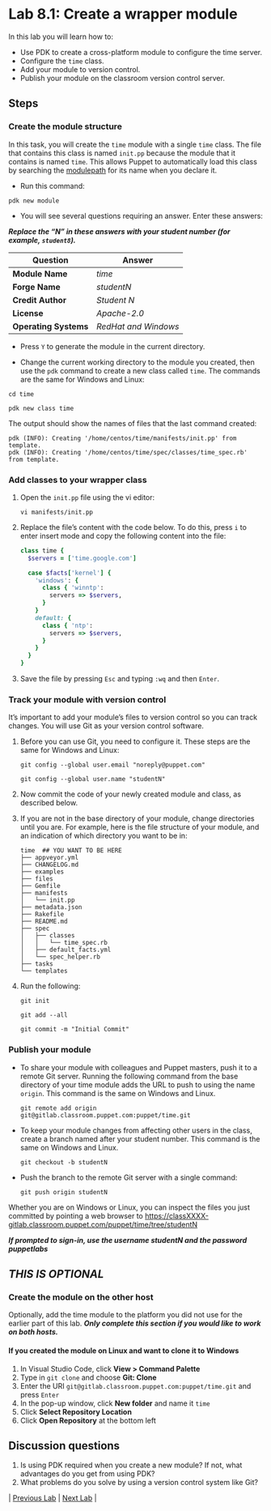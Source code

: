 # Lab 8.1: Create a wrapper module

In this lab you will learn how to:

* Use PDK to create a cross-platform module to configure the time server.
* Configure the `time` class.
* Add your module to version control.
* Publish your module on the classroom version control server.

## Steps

### Create the module structure

In this task, you will create the `time` module with a single `time` class. The file that contains this class is named `init.pp` because the module that it contains is named `time`. This allows Puppet to automatically load this class by searching the [modulepath](https://puppet.com/docs/puppet/latest/dirs_modulepath.html) for its name when you declare it.

* Run this command:

```pdk new module```

* You will see several questions requiring an answer. Enter these answers:

**_Replace the “N” in these answers with your student number (for example, `student8`)._**

| Question              | Answer               |
|-----------------------|----------------------|
| **Module Name**       | *time*               |
| **Forge Name**        | *studentN*           |
| **Credit Author**     | *Student N*          |
| **License**           | *Apache-2.0*         |
| **Operating Systems** | *RedHat and Windows* |

* Press `Y` to generate the module in the current directory.

* Change the current working directory to the module you created, then use the `pdk` command to create a new class called `time`. The commands are the same for Windows and Linux:

```cd time```

```pdk new class time```

The output should show the names of files that the last command created:

```plaintext
pdk (INFO): Creating '/home/centos/time/manifests/init.pp' from template.
pdk (INFO): Creating '/home/centos/time/spec/classes/time_spec.rb' from template.
```

### Add classes to your wrapper class

1. Open the `init.pp` file using the vi editor:

    ```vi manifests/init.pp```

2. Replace the file’s content with the code below. To do this, press `i` to enter insert mode and copy the following content into the file:

    ```ruby
    class time {
      $servers = ['time.google.com']

      case $facts['kernel'] {
        'windows': {
          class { 'winntp':
            servers => $servers,
          }
        }
        default: {
          class { 'ntp':
            servers => $servers,
          }
        }
      }
    }
    ```

3. Save the file by pressing `Esc` and typing `:wq` and then `Enter`.

### Track your module with version control

It’s important to add your module’s files to version control so you can track changes. You will use Git as your version control software.

1. Before you can use Git, you need to configure it. These steps are the same for Windows and Linux:

    ```git config --global user.email "noreply@puppet.com"```

    ```git config --global user.name "studentN"```

2. Now commit the code of your newly created module and class, as described below.

3. If you are not in the base directory of your module, change directories until you are. For example, here is the file structure of your module, and an indication of which directory you want to be in:

    ```plaintext
    time  ## YOU WANT TO BE HERE
    ├── appveyor.yml
    ├── CHANGELOG.md
    ├── examples
    ├── files
    ├── Gemfile
    ├── manifests
    │   └── init.pp
    ├── metadata.json
    ├── Rakefile
    ├── README.md
    ├── spec
    │   ├── classes
    │   │   └── time_spec.rb
    │   ├── default_facts.yml
    │   └── spec_helper.rb
    ├── tasks
    └── templates
    ```

4. Run the following:

    ```git init```

    ```git add --all```

    ```git commit -m "Initial Commit"```

### Publish your module

* To share your module with colleagues and Puppet masters, push it to a remote Git server. Running the following command from the base directory of your time module adds the URL to push to using the name `origin`. This command is the same on Windows and Linux.

    ```git remote add origin git@gitlab.classroom.puppet.com:puppet/time.git```

* To keep your module changes from affecting other users in the class, create a branch named after your student number. This command is the same on Windows and Linux.

    ```git checkout -b studentN```

* Push the branch to the remote Git server with a single command:

    ```git push origin studentN```

Whether you are on Windows or Linux, you can inspect the files you just committed by pointing a web browser to <https://classXXXX-gitlab.classroom.puppet.com/puppet/time/tree/studentN>

**_If prompted to sign-in, use the username *studentN* and the password *puppetlabs*_**

## ***THIS IS OPTIONAL***

### Create the module on the other host

Optionally, add the time module to the platform you did not use for the earlier part of this lab.
**_Only complete this section if you would like to work on both hosts._**

#### If you created the module on Linux and want to clone it to Windows

1. In Visual Studio Code, click **View > Command Palette**
1. Type in `git clone` and choose **Git: Clone**
1. Enter the URI `git@gitlab.classroom.puppet.com:puppet/time.git` and press `Enter`
1. In the pop-up window, click **New folder** and name it `time`
1. Click **Select Repository Location**
1. Click **Open Repository** at the bottom left

## Discussion questions

1. Is using PDK required when you create a new module? If not, what advantages do you get from using PDK?
1. What problems do you solve by using a version control system like Git?

|  [Previous Lab](../lab-07.1-Puppet-Forge)  |  [Next Lab](../lab-09.1-Test-module-syntax-and-style)  |
